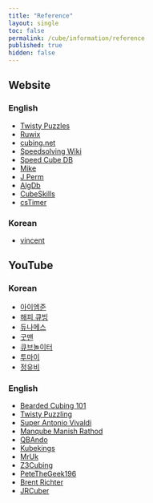 ```yaml
---
title: "Reference"
layout: single
toc: false
permalink: /cube/information/reference
published: true
hidden: false
---
```


<head>
  <base target="_blank">
</head>



## Website

### English

- [Twisty Puzzles](https://www.twistypuzzles.com/)
- [Ruwix](https://ruwix.com/)
- [cubing.net](https://cubing.net/)
- [Speedsolving Wiki](https://www.speedsolving.com/wiki)
- [Speed Cube DB](https://speedcubedb.com/)
- [Mike](https://logiqx.github.io/cubing-algs/html/)
- [J Perm](https://jperm.net/)
- [AlgDb](http://algdb.net/)
- [CubeSkills](https://www.cubeskills.com/)
- [csTimer](https://cstimer.net/)

### Korean

- [vincent](https://m.blog.naver.com/vincentcube)



## YouTube

### Korean

- [아이엠준](https://youtube.com/@iamzoone)
- [해피 큐빙](https://youtube.com/@HappyCubing333)
- [듀나메스](https://youtube.com/@user-nd7lp2vh8m)
- [굿맨](https://youtube.com/@goodmancube)
- [큐브놀이터](https://youtube.com/@user-ty9xq9hd8i)
- [투마이](https://youtube.com/@toumai)
- [정유비](https://youtube.com/@duke_jeong)

### English

- [Bearded Cubing 101](https://youtube.com/@BeardedCubing101)
- [Twisty Puzzling](https://youtube.com/@twistypuzzling)
- [Super Antonio Vivaldi](https://youtube.com/@SuperAntoniovivaldi)
- [Manqube Manish Rathod](https://youtube.com/@Manqube)
- [QBAndo](https://youtube.com/@QBAndo)
- [Kubekings](https://youtube.com/@Kubekings)
- [MrUk](https://youtube.com/@mruk2091)
- [Z3Cubing](https://youtube.com/@Z3Cubing)
- [PeteTheGeek196](https://youtube.com/@PeteTheGeek196)
- [Brent Richter](https://youtube.com/@brentrichter3134)
- [JRCuber](https://youtube.com/@JRCuber)